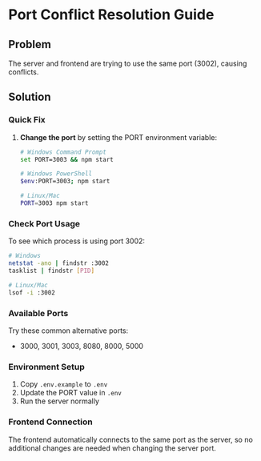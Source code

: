 # Port Conflict Resolution Guide

## Problem
The server and frontend are trying to use the same port (3002), causing conflicts.

## Solution

### Quick Fix
1. **Change the port** by setting the PORT environment variable:
   ```bash
   # Windows Command Prompt
   set PORT=3003 && npm start

   # Windows PowerShell
   $env:PORT=3003; npm start

   # Linux/Mac
   PORT=3003 npm start
   ```

### Check Port Usage
To see which process is using port 3002:
```bash
# Windows
netstat -ano | findstr :3002
tasklist | findstr [PID]

# Linux/Mac
lsof -i :3002
```

### Available Ports
Try these common alternative ports:
- 3000, 3001, 3003, 8080, 8000, 5000

### Environment Setup
1. Copy `.env.example` to `.env`
2. Update the PORT value in `.env`
3. Run the server normally

### Frontend Connection
The frontend automatically connects to the same port as the server, so no additional changes are needed when changing the server port.
